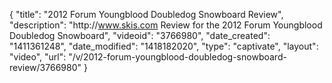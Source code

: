 {
    "title": "2012 Forum Youngblood Doubledog Snowboard Review",
    "description": "http:\/\/www.skis.com Review for the 2012 Forum Youngblood Doubledog Snowboard",
    "videoid": "3766980",
    "date_created": "1411361248",
    "date_modified": "1418182020",
    "type": "captivate",
    "layout": "video",
    "url": "\/v\/2012-forum-youngblood-doubledog-snowboard-review\/3766980"
}